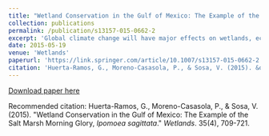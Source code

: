 ```yaml
---
title: "Wetland Conservation in the Gulf of Mexico: The Example of the Salt Marsh Morning Glory, <i>Ipomoea sagittata</i>."
collection: publications
permalink: /publication/s13157-015-0662-2
excerpt: 'Global climate change will have major effects on wetlands, ecosystems with elevated biodiversity and of enormous economic importance. Using ecological niche modeling and genetic data from three plastid DNA markers sequenced from 96 plants, we studied the salt marsh morning glory, Ipomoea sagittata, to understand the impact that future global warming and increasing sea level may have on aquatic plant conservation, distribution and genetic connectivity on the Gulf of Mexico. Data suggest that genetic variation is low and lacks structure; probable causes include high gene flow, clonal reproduction or use of ineffective molecular markers. Global warming models for its potential distribution in the year 2080 predict a loss of suitable habitat in its northern inland distribution (Cuatro Ciénegas Basin), while its coastal and southern habitats increase. Genetic connectivity decreases along the coast owing to a rise in sea level (Yucatán, Laguna Madre Basin, Usumacinta Basin). Three zones are identified, each requiring a different conservation strategy: 1) A saltwater intrusion zone where most protected areas are; 2) A stability zone which may offer optimal conditions for the creation of protected areas; 3) A zone of range expansion that may cause ecological instability, reducing species richness and promoting colonization by opportunistic species.'
date: 2015-05-19
venue: 'Wetlands'
paperurl: 'https://link.springer.com/article/10.1007/s13157-015-0662-2'
citation: 'Huerta-Ramos, G., Moreno-Casasola, P., & Sosa, V. (2015). &quot;Wetland Conservation in the Gulf of Mexico: The Example of the Salt Marsh Morning Glory, <i>Ipomoea sagittata</i>.&quot; <i>Wetlands</i>. 35(4), 709-721.'
---
```

[Download paper here](https://www.researchgate.net/publication/308203245_Variation_in_floral_morphology_and_plant_reproductive_success_in_four_Ipomoea_species_Convolvulaceae_with_contrasting_breeding_systems)

Recommended citation: Huerta-Ramos, G., Moreno-Casasola, P., & Sosa, V. (2015). &quot;Wetland Conservation in the Gulf of Mexico: The Example of the Salt Marsh Morning Glory, <i>Ipomoea sagittata</i>.&quot; <i>Wetlands</i>. 35(4), 709-721.

